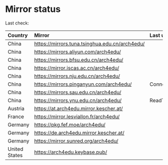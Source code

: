 <script src="./time.js"></script>
# Mirror status
Last check: <script type="text/javascript">localize(1673613421.4907699);</script>

|Country|Mirror|Last update|
|:------|:-----|:----------|
|China|https://mirrors.tuna.tsinghua.edu.cn/arch4edu/|<script type="text/javascript">localize(1673592165);</script>|
|China|https://mirrors.aliyun.com/arch4edu/|<script type="text/javascript">localize(1673548517);</script>|
|China|https://mirrors.bfsu.edu.cn/arch4edu/|<script type="text/javascript">localize(1673592165);</script>|
|China|https://mirror.iscas.ac.cn/arch4edu/|<script type="text/javascript">localize(1673592165);</script>|
|China|https://mirrors.nju.edu.cn/arch4edu/|<script type="text/javascript">localize(1673548517);</script>|
|China|https://mirrors.pinganyun.com/arch4edu/|ConnectionError|
|China|https://mirrors.sau.edu.cn/arch4edu/|<script type="text/javascript">localize(1671258899);</script>|
|China|https://mirrors.ynu.edu.cn/arch4edu/|ReadTimeout|
|Austria|https://at.arch4edu.mirror.kescher.at/|<script type="text/javascript">localize(1673592165);</script>|
|France|https://mirror.lesviallon.fr/arch4edu/|<script type="text/javascript">localize(1673548517);</script>|
|Germany|https://pkg.fef.moe/arch4edu/|<script type="text/javascript">localize(1673592165);</script>|
|Germany|https://de.arch4edu.mirror.kescher.at/|<script type="text/javascript">localize(1673592165);</script>|
|Germany|https://mirror.sunred.org/arch4edu/|<script type="text/javascript">localize(1673592165);</script>|
|United States|https://arch4edu.keybase.pub/|<script type="text/javascript">localize(1673548517);</script>|

<script src="./tablefilter/tablefilter.js"></script>
<script src="./table.js"></script>
